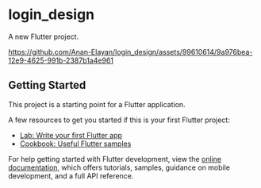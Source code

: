 # login_design

A new Flutter project.




https://github.com/Anan-Elayan/login_design/assets/99610614/9a976bea-12e9-4625-991b-2387b1a4e961



## Getting Started

This project is a starting point for a Flutter application.

A few resources to get you started if this is your first Flutter project:

- [Lab: Write your first Flutter app](https://docs.flutter.dev/get-started/codelab)
- [Cookbook: Useful Flutter samples](https://docs.flutter.dev/cookbook)

For help getting started with Flutter development, view the
[online documentation](https://docs.flutter.dev/), which offers tutorials,
samples, guidance on mobile development, and a full API reference.
